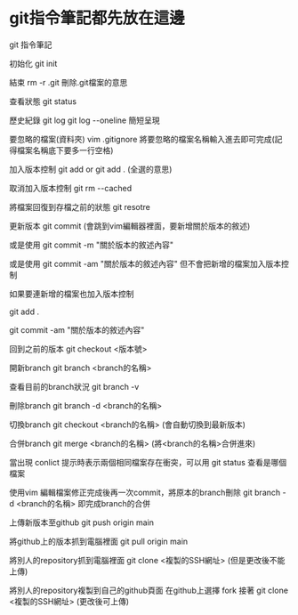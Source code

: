 # git指令筆記都先放在這邊
git 指令筆記

初始化 git init

結束   rm -r .git 刪除.git檔案的意思

查看狀態 git status

歷史紀錄 git log  git log --oneline 簡短呈現

要忽略的檔案(資料夾)
vim .gitignore 將要忽略的檔案名稱輸入進去即可完成(記得檔案名稱底下要多一行空格)

加入版本控制 git add <file> or git add . (全選的意思)

取消加入版本控制 git rm --cached <file>

將檔案回復到存檔之前的狀態 git resotre <file>

更新版本 git commit (會跳到vim編輯器裡面，要新增關於版本的敘述)

或是使用 git commit -m "關於版本的敘述內容"

或是使用 git commit -am "關於版本的敘述內容" 但不會把新增的檔案加入版本控制

如果要連新增的檔案也加入版本控制

git add .

git commit -am "關於版本的敘述內容"

回到之前的版本 git checkout <版本號>

開新branch git branch <branch的名稱>

查看目前的branch狀況 git branch -v

刪除branch git branch -d <branch的名稱>

切換branch git checkout <branch的名稱> (會自動切換到最新版本)

合併branch git merge <branch的名稱>   (將<branch的名稱>合併進來)

當出現 conlict 提示時表示兩個相同檔案存在衝突，可以用 git status 查看是哪個檔案

使用vim 編輯檔案修正完成後再一次commit，將原本的branch刪除 git branch -d <branch的名稱> 即完成branch的合併

上傳新版本至github git push origin main
  
將github上的版本抓到電腦裡面 git pull origin main 

將別人的repository抓到電腦裡面 git clone <複製的SSH網址> (但是更改後不能上傳)

將別人的repository複製到自己的github頁面 在github上選擇 fork 接著 git clone <複製的SSH網址> (更改後可上傳)








